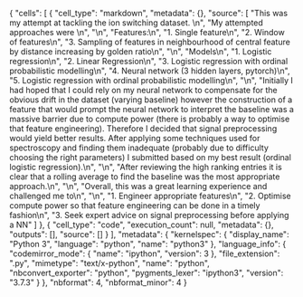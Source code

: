 {
 "cells": [
  {
   "cell_type": "markdown",
   "metadata": {},
   "source": [
    "This was my attempt at tackling the ion switching dataset. \n",
    "My attempted approaches were \n",
    "\n",
    "Features:\n",
    "1. Single feature\n",
    "2. Window of features\n",
    "3. Sampling of features in neighbourhood of central feature by distance increasing by golden ratio\n",
    "\n",
    "Models\n",
    "1. Logistic regression\n",
    "2. Linear Regression\n",
    "3. Logistic regression with ordinal probabilistic modelling\n",
    "4. Neural network (3 hidden layers, pytorch)\n",
    "5. Logistic regression with ordinal probabilistic modelling\n",
    "\n",
    "Initially I had hoped that I could rely on my neural network to compensate for the obvious drift in the dataset (varying baseline) however the construction of a feature that would prompt the neural network to interpret the baseline was a massive barrier due to compute power (there is probably a way to optimise that feature engineering). Therefore I decided that signal preprocessing would yield better results. After applying some techniques used for spectroscopy and finding them inadequate (probably due to difficulty choosing the right parameters) I submitted based on my best result (ordinal logistic regression).\n",
    "\n",
    "After reviewing the high ranking entries it is clear that a rolling average to find the baseline was the most appropriate approach.\n",
    "\n",
    "Overall, this was a great learning experience and challenged me to\n",
    "\n",
    "1. Engineer appropriate features\n",
    "2. Optimise compute power so that feature engineering can be done in a timely fashion\n",
    "3. Seek expert advice on signal preprocessing before applying a NN"
   ]
  },
  {
   "cell_type": "code",
   "execution_count": null,
   "metadata": {},
   "outputs": [],
   "source": []
  }
 ],
 "metadata": {
  "kernelspec": {
   "display_name": "Python 3",
   "language": "python",
   "name": "python3"
  },
  "language_info": {
   "codemirror_mode": {
    "name": "ipython",
    "version": 3
   },
   "file_extension": ".py",
   "mimetype": "text/x-python",
   "name": "python",
   "nbconvert_exporter": "python",
   "pygments_lexer": "ipython3",
   "version": "3.7.3"
  }
 },
 "nbformat": 4,
 "nbformat_minor": 4
}
